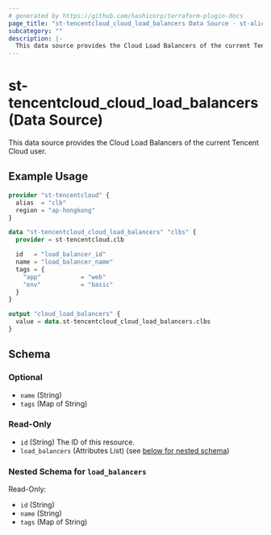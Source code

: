```yaml
---
# generated by https://github.com/hashicorp/terraform-plugin-docs
page_title: "st-tencentcloud_cloud_load_balancers Data Source - st-alicloud"
subcategory: ""
description: |-
  This data source provides the Cloud Load Balancers of the current Tencent Cloud user.
---
```


# st-tencentcloud_cloud_load_balancers (Data Source)

This data source provides the Cloud Load Balancers of the current Tencent Cloud user.

## Example Usage

```terraform
provider "st-tencentcloud" {
  alias  = "clb"
  region = "ap-hongkong"
}

data "st-tencentcloud_cloud_load_balancers" "clbs" {
  provider = st-tencentcloud.clb

  id   = "load_balancer_id"
  name = "load_balancer_name"
  tags = {
    "app"           = "web"
    "env"           = "basic"
  }
}

output "cloud_load_balancers" {
  value = data.st-tencentcloud_cloud_load_balancers.clbs
}
```

<!-- schema generated by tfplugindocs -->
## Schema

### Optional

- `name` (String)
- `tags` (Map of String)

### Read-Only

- `id` (String) The ID of this resource.
- `load_balancers` (Attributes List) (see [below for nested schema](#nestedatt--load_balancers))

<a id="nestedatt--load_balancers"></a>
### Nested Schema for `load_balancers`

Read-Only:

- `id` (String)
- `name` (String)
- `tags` (Map of String)


